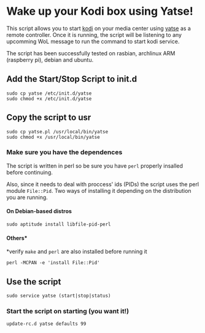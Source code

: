 # Wake up your Kodi box using Yatse!
This script allows you to start [kodi](http://kodi.tv/about/) on your media center using [yatse](http://yatse.tv/redmine/projects/yatse) as a remote controller. Once it is running, the script will be listening to any upcomming WoL message to run the command to start kodi service.

The script has been successfully tested on rasbian, archlinux ARM (raspberry pi), debian and ubuntu.

## Add the Start/Stop Script to init.d

```
sudo cp yatse /etc/init.d/yatse
sudo chmod +x /etc/init.d/yatse
```

## Copy the script to usr

```
sudo cp yatse.pl /usr/local/bin/yatse
sudo chmod +x /usr/local/bin/yatse
```

### Make sure you have the dependences

The script is written in perl so be sure you have `perl` properly insalled before continuing.

Also, since it needs to deal with proccess' ids (PIDs) the script uses the perl module `File::Pid`. Two ways of installing it depending on the distribution you are running.

#### On Debian-based distros

```
sudo aptitude install libfile-pid-perl
```

#### Others*

*verify `make` and `perl` are also installed before running it

```
perl -MCPAN -e 'install File::Pid'
```

## Use the script
```
sudo service yatse (start|stop|status)
```

### Start the script on starting (you want it!)
```
update-rc.d yatse defaults 99
```
